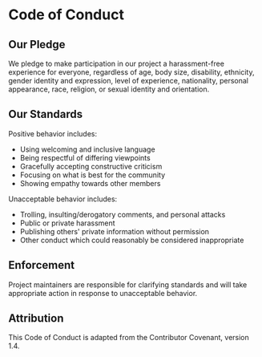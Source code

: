 # Code of Conduct

## Our Pledge

We pledge to make participation in our project a harassment-free experience for everyone, regardless of age, body size, disability, ethnicity, gender identity and expression, level of experience, nationality, personal appearance, race, religion, or sexual identity and orientation.

## Our Standards

Positive behavior includes:
- Using welcoming and inclusive language
- Being respectful of differing viewpoints
- Gracefully accepting constructive criticism
- Focusing on what is best for the community
- Showing empathy towards other members

Unacceptable behavior includes:
- Trolling, insulting/derogatory comments, and personal attacks
- Public or private harassment
- Publishing others' private information without permission
- Other conduct which could reasonably be considered inappropriate

## Enforcement

Project maintainers are responsible for clarifying standards and will take appropriate action in response to unacceptable behavior.

## Attribution

This Code of Conduct is adapted from the Contributor Covenant, version 1.4.

